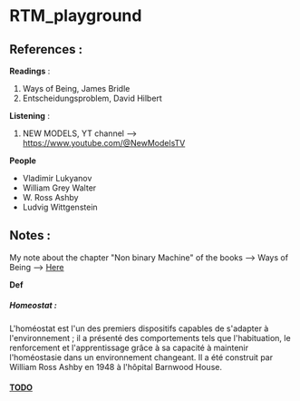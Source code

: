 # RTM_playground


## References :

**Readings** :

1. Ways of Being, James Bridle
2. Entscheidungsproblem, David Hilbert

**Listening** :

1. NEW MODELS, YT channel --> https://www.youtube.com/@NewModelsTV 

**People**

- Vladimir Lukyanov
- William Grey Walter
- W. Ross Ashby
- Ludvig Wittgenstein

## Notes :

My note about the chapter "Non binary Machine" of the books --> Ways of Being --> [Here](./writing/chapter_Ways-of-Being.md)

**Def**

##### Homeostat :
L'homéostat est l'un des premiers dispositifs capables de s'adapter à l'environnement ; il a présenté des comportements tels que l'habituation, le renforcement et l'apprentissage grâce à sa capacité à maintenir l'homéostasie dans un environnement changeant. Il a été construit par William Ross Ashby en 1948 à l'hôpital Barnwood House.




#### [TODO](./TODO)


